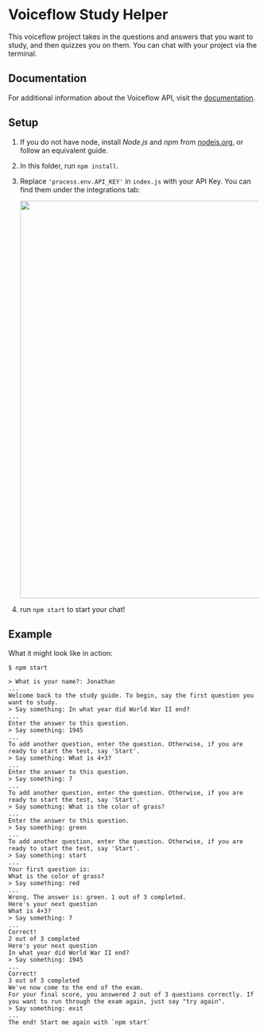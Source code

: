 # Voiceflow Study Helper

This voiceflow project takes in the questions and answers that you want to study, and then quizzes you on them. You can chat with your project via the terminal.

## Documentation

For additional information about the Voiceflow API, visit the [documentation](https://www.voiceflow.com/api/dialog-manager).

## Setup

1. If you do not have node, install _Node.js_ and _npm_ from [nodejs.org](https://nodejs.org/), or follow an equivalent guide.
2. In this folder, run `npm install`.
3. Replace `'process.env.API_KEY'` in `index.js` with your API Key.
   You can find them under the integrations tab:

   <img src="https://user-images.githubusercontent.com/5643574/129422436-04d964d3-85a0-402d-ae5e-d6e84723da5e.png" width=800 />

4. run `npm start` to start your chat!

## Example

What it might look like in action:

```
$ npm start

> What is your name?: Jonathan
...
Welcome back to the study guide. To begin, say the first question you want to study.
> Say something: In what year did World War II end?
...
Enter the answer to this question.
> Say something: 1945
...
To add another question, enter the question. Otherwise, if you are ready to start the test, say 'Start'.
> Say something: What is 4+3?
...
Enter the answer to this question.
> Say something: 7
...
To add another question, enter the question. Otherwise, if you are ready to start the test, say 'Start'.
> Say something: What is the color of grass?
...
Enter the answer to this question.
> Say something: green
...
To add another question, enter the question. Otherwise, if you are ready to start the test, say 'Start'.
> Say something: start
...
Your first question is:
What is the color of grass? 
> Say something: red
...
Wrong. The answer is: green. 1 out of 3 completed.
Here's your next question
What is 4+3? 
> Say something: 7
...
Correct!
2 out of 3 completed
Here's your next question
In what year did World War II end? 
> Say something: 1945
...
Correct!
3 out of 3 completed
We've now come to the end of the exam. 
For your final score, you answered 2 out of 3 questions correctly. If you want to run through the exam again, just say "try again". 
> Say something: exit
...
The end! Start me again with `npm start`
```
